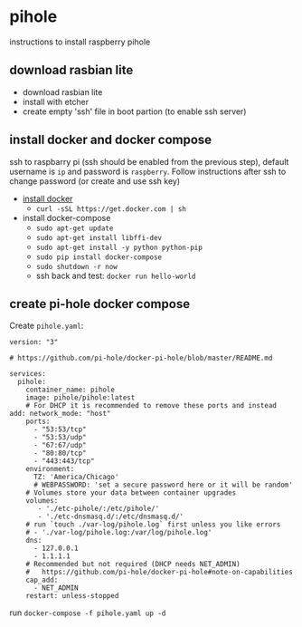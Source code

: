 # pihole

instructions to install raspberry pihole

## download rasbian lite
 - download rasbian lite
 - install with etcher
 - create empty 'ssh' file in boot partion (to enable ssh server)

## install docker and docker compose
ssh to raspbarry pi (ssh should be enabled from the previous step), default username is `ip` and password is `raspberry`.
Follow instructions after ssh to change password (or create and use ssh key)

 - [install docker](https://howchoo.com/g/nmrlzmq1ymn/how-to-install-docker-on-your-raspberry-pi)
   - `curl -sSL https://get.docker.com | sh`
 - install docker-compose
   - `sudo apt-get update`
   - `sudo apt-get install libffi-dev`
   - `sudo apt-get install -y python python-pip`
   - `sudo pip install docker-compose`
   - `sudo shutdown -r now`
   - ssh back and test: `docker run hello-world`

## create pi-hole docker compose
Create `pihole.yaml`:
```
version: "3"

# https://github.com/pi-hole/docker-pi-hole/blob/master/README.md

services:
  pihole:
    container_name: pihole
    image: pihole/pihole:latest
    # For DHCP it is recommended to remove these ports and instead add: network_mode: "host"
    ports:
      - "53:53/tcp"
      - "53:53/udp"
      - "67:67/udp"
      - "80:80/tcp"
      - "443:443/tcp"
    environment:
      TZ: 'America/Chicago'
      # WEBPASSWORD: 'set a secure password here or it will be random'
    # Volumes store your data between container upgrades
    volumes:
       - './etc-pihole/:/etc/pihole/'
       - './etc-dnsmasq.d/:/etc/dnsmasq.d/'
    # run `touch ./var-log/pihole.log` first unless you like errors
    # - './var-log/pihole.log:/var/log/pihole.log'
    dns:
      - 127.0.0.1
      - 1.1.1.1
    # Recommended but not required (DHCP needs NET_ADMIN)
    #   https://github.com/pi-hole/docker-pi-hole#note-on-capabilities
    cap_add:
      - NET_ADMIN
    restart: unless-stopped
```

run `docker-compose -f pihole.yaml up -d`
